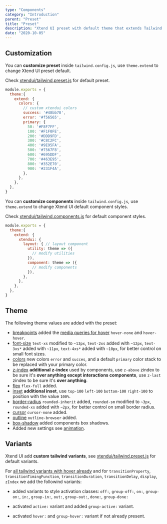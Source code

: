 ```yaml
---
type: "Components"
category: "Introduction"
parent: "Preset"
title: "Preset"
description: "Xtend UI preset with default theme that extends Tailwind default theme."
date: "2020-10-05"
---
```


## Customization

You can **customize preset** inside `tailwind.config.js`, use `theme.extend` to change Xtend UI preset default.

Check [xtendui/tailwind.preset.js](https://github.com/xtendui/xtendui/blob/beta/tailwind.preset.js) for default preset.

```jsx
module.exports = {
  theme:{
    extend: {
      colors: {
        // custom xtendui colors
        success: '#48bb78',
        error: '#f56565',
        primary: {
          50: '#F8F7FF',
          100: '#F1F0FE',
          200: '#DDD9FD',
          300: '#C8C2FC',
          400: '#9E95FA',
          500: '#7567F8',
          600: '#695DDF',
          700: '#463E95',
          800: '#352E70',
          900: '#231F4A',
        },
      },
    },
  },
}
```

You can **customize components** inside `tailwind.config.js`, use `theme.extend` to change Xtend UI default component styles.

Check [xtendui/tailwind.components.js](https://github.com/xtendui/xtendui/blob/beta/tailwind.components.js) for default component styles.

```jsx
module.exports = {
  theme:{
    extend: {
      xtendui: {
        layout: { // layout component
          utility: theme => ({
            // modify utilities
          }),
          component: theme => ({
            // modify components
          }),
        },
      },
    },
  },
}
```

## Theme

The following theme values are added with the preset:

* [breakpoints](https://tailwindcss.com/docs/breakpoints) added the [media queries for hover](https://developer.mozilla.org/en-US/docs/Web/CSS/@media/hover) `hover-none` and `hover-hover`.
* [font-size](https://tailwindcss.com/docs/font-size) `text-xs` modified to `~13px`, `text-2xs` added with `~12px`, `text-3xs*` added with `~11px`, `text-4xs*` added with `~10px`, for better control on small font sizes.
* [colors](https://tailwindcss.com/docs/customizing-colors) new colors `error` and `succes`, and a default `primary` color stack to be replaced with your primary color.
* [z-index](https://tailwindcss.com/docs/z-index) **additional z-index** used by components, use `z-above` zindex to be sure it's **over anything except interactions components**, use `z-last` zindex to be sure it's **over anything**.
* [flex](https://tailwindcss.com/docs/flex) `flex-full` added.
* [inset](https://tailwindcss.com/docs/top-right-bottom-left) **additional inset**, use `top-100` `left-100` `bottom-100` `right-100` to position with the value `100%`.
* [border-radius](https://tailwindcss.com/docs/border-radius) `rounded-inherit` added, `rounded-sm` modified to `~3px`, `rounded-xs` added with `~2px`, for better control on small border radius.
* [cursor](https://tailwindcss.com/docs/cursor) `cursor-none` added.
* [outline](https://tailwindcss.com/docs/outline) `outline-browser` added.
* [box-shadow](https://tailwindcss.com/docs/box-shadow) added components box shadows.
* Added new settings see [animation](/components/animation).

## Variants

Xtend UI add **custom tailwind variants**, see [xtendui/tailwind.preset.js](https://github.com/xtendui/xtendui/blob/beta/tailwind.preset.js) for default variants.

For [all tailwind variants with hover already](https://github.com/tailwindlabs/tailwindcss/blob/master/stubs/defaultConfig.stub.js) and for `transitionProperty`, `transitionTimingFunction`, `transitionDuration`, `transitionDelay`, `display`, `zIndex` we add the followind variants:

- added variants to style activation classes: `off:`, `group-off:`, `on:`, `group-on:`, `in:`, `group-in:`, `out:`, `group-out:`, `done:`, `group-done:`

- activated `active:` variant and added `group-active:` variant.

- activated `hover:` and `group-hover:` variant if not already present.
